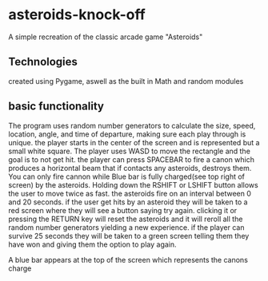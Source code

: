 # asteroids-knock-off

A simple recreation of the classic arcade game "Asteroids"

## Technologies

created using Pygame, aswell as the built in Math and random modules

## basic functionality

The program uses random number generators to calculate the size, speed, location, angle, and time of departure, making sure each play through is unique.
the player starts in the center of the screen and is represented but a small white square. The player uses WASD to move the rectangle and the goal is to not get hit. the player can press SPACEBAR to fire a canon which produces a horizontal beam that if contacts any asteroids, destroys them. You can only fire cannon while Blue bar is fully charged(see top right of screen)
by the asteroids. Holding down the RSHIFT or LSHIFT button allows the user to move twice as fast. the asteroids fire on an interval between 0 and 20 seconds. if the user get hits by an asteroid they will be taken to a red screen where they will see a button saying try again. clicking it or pressing the RETURN key will reset the asteroids and it will reroll all the random number generators yielding a new experience. if the player can survive 25 seconds they will be taken to a green screen telling them they have won and giving them the option to play again.

A blue bar appears at the top of the screen which represents the canons charge
